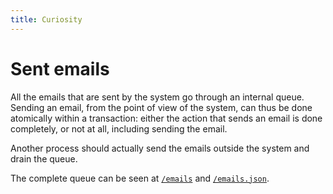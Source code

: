 ```yaml
---
title: Curiosity
---
```


# Sent emails

All the emails that are sent by the system go through an internal queue.
Sending an email, from the point of view of the system, can thus be done
atomically within a transaction: either the action that sends an email is done
completely, or not at all, including sending the email.

Another process should actually send the emails outside the system and drain
the queue.

The complete queue can be seen at [`/emails`](/emails) and
[`/emails.json`](/emails.json).
